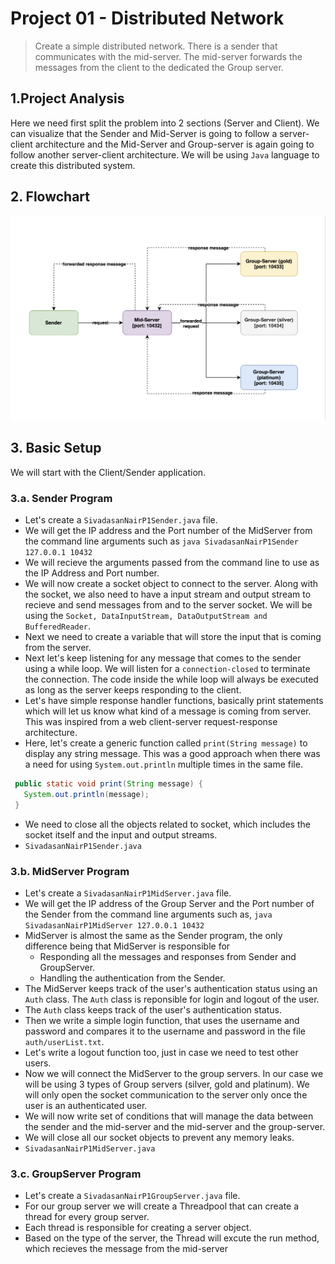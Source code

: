 # Project 01 - Distributed Network
> Create a simple distributed network. There is a sender that communicates with the mid-server. The mid-server forwards the messages from the client to the dedicated the Group server.

## 1.Project Analysis
Here we need first split the problem into 2 sections (Server and Client). We can visualize that the Sender and Mid-Server is going to follow a server-client architecture and the Mid-Server and Group-server is again going to follow another server-client architecture. We will be using `Java` language to create this distributed system.

## 2. Flowchart
![Alt text](assets/flowchart.png)

## 3. Basic Setup
We will start with the Client/Sender application.

### 3.a. Sender Program
 - Let's create a `SivadasanNairP1Sender.java` file.
 - We will get the IP address and the Port number of the MidServer from the command line arguments such
 as `java SivadasanNairP1Sender 127.0.0.1 10432`
 - We will recieve the arguments passed from the command line to use as the IP Address and Port number. 
 - We will now create a socket object to connect to the server. Along with the socket, we also need to have a input stream and output stream to recieve and send messages from and to the server socket. We will be using the `Socket, DataInputStream, DataOutputStream and BufferedReader`.
 - Next we need to create a variable that will store the input that is coming from the server.
 - Next let's keep listening for any message that comes to the sender using a while loop. We will listen for a `connection-closed` to terminate the connection. The code inside the while loop will always be executed as long as the server keeps responding to the client.
 - Let's have simple response handler functions, basically print statements which will let us know what kind of a message is coming from server. This was inspired from a web client-server request-response architecture.
 - Here, let's create a generic function called `print(String message)` to display any string message. This was a good approach when there was a need for using `System.out.println` multiple times in the same file.
 ```java
  public static void print(String message) {
    System.out.println(message);
  }
 ```
 - We need to close all the objects related to socket, which includes the socket itself and the input and output streams.
 - `SivadasanNairP1Sender.java`

### 3.b. MidServer Program
 - Let's create a `SivadasanNairP1MidServer.java` file.
 - We will get the IP address of the Group Server and the Port number of the Sender from the command line arguments such as, `java SivadasanNairP1MidServer 127.0.0.1 10432 `
 - MidServer is almost the same as the Sender program, the only difference being that MidServer is responsible for
    - Responding all the messages and responses from Sender and GroupServer.
    - Handling the authentication from the Sender.
 - The MidServer keeps track of the user's authentication status using an `Auth` class. The `Auth` class is reponsible for login and logout of the user.
 - The `Auth` class keeps track of the user's authentication status.
 - Then we write a simple login function, that uses the username and password and compares it to the username and password in the file `auth/userList.txt`.
  - Let's write a logout function too, just in case we need to test other users.
  - Now we will connect the MidServer to the group servers. In our case we will be using 3 types of Group servers (silver, gold and platinum). We will only open the socket communication to the server only once the user is an authenticated user.
  - We will now write set of conditions that will manage the data between the sender and the mid-server and the mid-server and the group-server.
  - We will close all our socket objects to prevent any memory leaks.
  - `SivadasanNairP1MidServer.java`

### 3.c. GroupServer Program
-  Let's create a `SivadasanNairP1GroupServer.java` file.
- For our group server we will create a Threadpool that can create a thread for every group server.
- Each thread is responsible for creating a server object. 
- Based on the type of the server, the Thread will excute the run method, which recieves the message from the mid-server